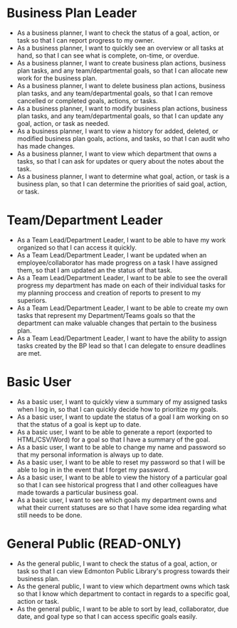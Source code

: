 
Business Plan Leader
====================
- As a business planner, I want to check the status of a goal, action, or task 
  so that I can report progress to my owner.
- As a business planner, I want to quickly see an overview or all tasks at
  hand, so that I can see what is complete, on-time, or overdue.
- As a business planner, I want to create business plan actions, business plan 
  tasks, and any team/departmental goals, so that I can allocate new work for
  the business plan.
- As a business planner, I want to delete business plan actions, business plan 
  tasks, and any team/departmental goals, so that I can remove cancelled or
  completed goals, actions, or tasks.
- As a business planner, I want to modify business plan actions, business plan 
  tasks, and any team/departmental goals, so that I can update any goal,
  action, or task as needed.
- As a business planner, I want to view a history for added, deleted, or
  modified business plan goals, actions, and tasks, so that I can audit who
  has made changes.
- As a business planner, I want to view which department that owns a tasks, 
  so that I can ask for updates or query about the notes about the task.
- As a business planner, I want to determine what goal, action, or task is a 
  business plan, so that I can determine the priorities of said goal, action,
  or task.

Team/Department Leader
======================
- As a Team Lead/Department Leader, I want to be able to have my work
  organized so that I can access it quickly.
- As a Team Lead/Department Leader, I want be updated when an
  employee/collaborator has made progress on a task I have assigned them, so
  that I am updated an the status of that task.
- As a Team Lead/Department Leader, I want to be able to see the overall 
  progress my department has made on each of their individual tasks for my
  planning proccess and creation of reports to present to my superiors.
- As a Team Lead/Department Leader, I want to be able to create my own tasks
  that represent my Department/Teams goals so that the department can make
  valuable changes that pertain to the business plan.
- As a Team Lead/Department Leader, I want to have the ability to assign tasks
  created by the BP lead so that I can delegate to ensure deadlines are met. 

Basic User
==========
- As a basic user, I want to quickly view a summary of my assigned tasks when I
  log in, so that I can quickly decide how to prioritize my goals.
- As a basic user, I want to update the status of a goal I am working on so
  that the status of a goal is kept up to date. 
- As a basic user, I want to be able to generate a report 
  (exported to HTML/CSV/Word) for a goal so that I have a summary of the goal.
- As a basic user, I want to be able to change my name and password so that my
  personal information is always up to date.
- As a basic user, I want to be able to reset my password so that I will be
  able to log in in the event that I forget my password.
- As a basic user, I want to be able to view the history of a particular goal
  so that I can see historical progress that I and other colleagues have made
  towards a particular business goal.
- As a basic user, I want to see which goals my department owns and what
  their current statuses are  so that I have some idea regarding what still 
  needs to be done.

General Public (READ-ONLY)
==========================
- As the general public, I want to check the status of a goal, action, or task
  so that I can view Edmonton Public Library's progress towards their 
  business plan.
- As the general public, I want to view which department owns which task so
  that I know which department to contact in regards to a specific goal,
  action or task.
- As the general public, I want to be able to sort by lead, collaborator, 
  due date, and goal type so that I can access specific goals easily.
